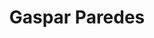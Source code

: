 ---
layout: autor
title: Gaspar Paredes
posicion: 
generosAutor: Horror
selloAutor:
paisAutor:
selloAutor:
librosAutor: {a,b,c}
imagenAutor:
---